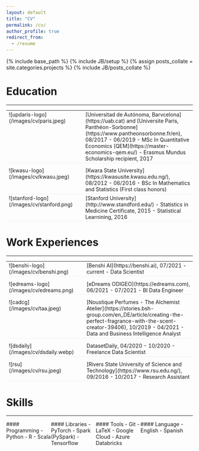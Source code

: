 ```yaml
---
layout: default
title: "CV"
permalink: /cv/
author_profile: true
redirect_from:
  - /resume
---
```


<!--{% include base_path %}-->
{% include base_path %}
{% include JB/setup %}
{% assign posts_collate = site.categories.projects %}
{% include JB/posts_collate %}

<!-- CV in [PDF](/archive/Catherine_Gitau_cv.pdf) version -->


<!-- --- -->

# Education
---
<table style="width:100%">
<col width="9%">
<col width="20">
<col >

<tr style="border-bottom:1pt solid #eee">
<td markdown="1">
![updaris-logo](/images/cv/paris.jpeg)
</td>
<td></td>
<td markdown="1">
[Universitad de Autónoma, Barvcelona](https://uab.cat) and [Universite Paris, Panthéon-Sorbonne](https://www.pantheonsorbonne.fr/en), 08/2017 - 06/2019
- MSc In Quantitative Economics [QEM](https://master-economics-qem.eu/)
- Erasmus Mundus Scholarship recipient, 2017
</td> 
</tr>

<tr height="10"/>
<tr style="border-bottom:1pt solid #eee">
<td markdown="1">
![kwasu-logo](/images/cv/kwasu.jpeg)
</td>
<td></td>
<td markdown="1">
[Kwara State University](https://kwasusite.kwasu.edu.ng/), 08/2012 - 06/2016
- BSc In Mathematics and Statistics (First class honors)
</td> 
</tr>

<tr style="border-bottom:1pt solid #eee">
<td markdown="1">
![stanford-logo](/images/cv/stanford.png)
</td>
<td></td>
<td markdown="1">
[Stanford University](http://www.standford.edu/)
- Statistics in Medicine Certificate, 2015
- Statistical Learnining, 2016
</td> 
</tr>
</table>

<!-- --- -->

# Work Experiences

---

<table style="width:100%">
<col width="17%">
<col width="20">
<col >
<tr style="border-bottom:1pt solid #eee">
<td markdown="1">
![benshi-logo](/images/cv/benshi.png)
</td>
<td></td>
<td markdown="1">
[Benshi AI](https://benshi.ai), 07/2021 - current
- Data Scientist
</td> 
</tr>

<tr height="10"/>
<tr style="border-bottom:1pt solid #eee">
<td markdown="1">
![edreams-logo](/images/cv/edreams.png)
</td>
<td></td>
<td markdown="1">
[eDreams ODIGEO](https://edreams.com), 06/2021 - 07/2021
- BI Data Engineer
</td> 
</tr>

<tr height="10"/>
<tr style="border-bottom:1pt solid #eee">
<td markdown="1">
![cadcg](/images/cv/taa.jpeg)
</td>
<td></td>
<td markdown="1">
[Noustique Perfumes - The Alchemist Atelier](https://stories.bsh-group.com/en_DE/article/creating-the-perfect-fragrance-with-the-scent-creator-39406), 10/2019 - 04/2021
- Data and Business Intelligence Analyst
</td> 
</tr>

<tr height="10"/>
<tr style="border-bottom:1pt solid #eee">
<td markdown="1">
![dsdaily](/images/cv/dsdaily.webp)
</td>
<td></td>
<td markdown="1">
DatasetDaily, 04/2020 - 10/2020 
- Freelance Data Scientist
</td> 
</tr>

<tr height="10"/>
<tr style="border-bottom:1pt solid #eee">
<td markdown="1">
![rsu](/images/cv/rsu.jpeg)
</td>
<td></td>
<td markdown="1">
[Rivers State University of Science and Technology](https://www.rsu.edu.ng/), 09/2016 - 10/2017 
- Research Assistant
</td> 
</tr>
</table>


# Skills

---- 

<div class="container">

<div class="leftpane1" markdown="1">
#### Programming
- Python
- R
- Scala
</div>
  
<div class="leftpane1" markdown="1">
#### Libraries
- PyTorch
- Spark (PySpark)
- Tensorflow
</div>
  
<div class="leftpane1" markdown="1">
#### Tools
- Git 
- LaTeX
- Google Cloud
- Azure Databricks
</div>

<div class="leftpane1" markdown="1">
#### Language
- English
- Spanish
</div>

</div>




<style type="text/css">
td {
    border: 0.5px;
    vertical-align: top;
    text-align: left;
}

.container {
  width: 100%;
  height: 100%;
}

.leftpane1 {
    width: 24%;
    height: 100%;
    float: left;
    border-collapse: collapse;
}

.leftpane2 {
    width: 8%;
    height: 100%;
    margin: 8px;
  	float: left;
    border-collapse: collapse;
}

.leftpane3 {
    width: 86%;
    height: 100%;
  	float: left;
    border-collapse: collapse;
}

.leftpane4 {
    width: 15%;
    height: 100%;
    margin: 8px;
  	float: left;
    border-collapse: collapse;
}

.leftpane5 {
    width: 80%;
    height: 100%;
  	float: left;
    border-collapse: collapse;
}

.rightpane {
  width: 33%;
  height: 100%;
  float: right;
  background-color: yellow;
  border-collapse: collapse;
}
</style>



<!--Publications
======
  <ul>{% for post in site.publications %}
    {% include archive-single-cv.html %}
  {% endfor %}</ul>-->
  
 
